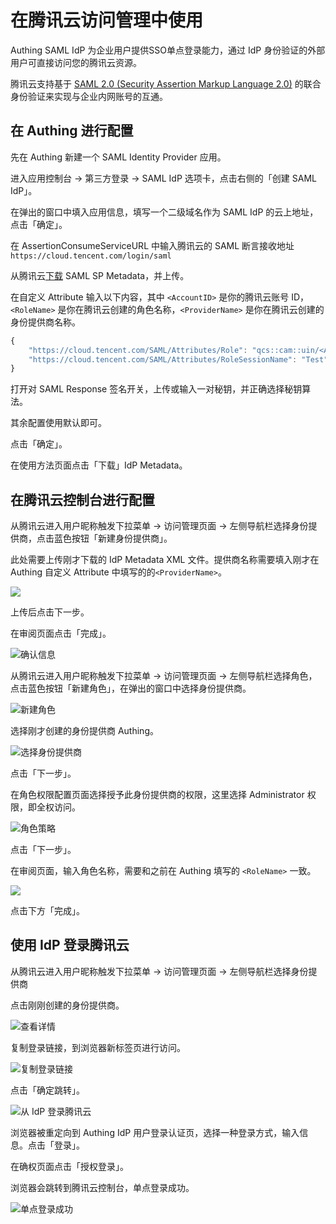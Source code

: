 # 在腾讯云访问管理中使用

Authing SAML IdP 为企业用户提供SSO单点登录能力，通过 IdP 身份验证的外部用户可直接访问您的腾讯云资源。

腾讯云支持基于 [SAML 2.0 \(Security Assertion Markup Language 2.0\)](https://wiki.oasis-open.org/security?spm=a2c4g.11186623.2.14.2d7838ddUNaoo9) 的联合身份验证来实现与企业内网账号的互通。

## 在 Authing 进行配置

先在 Authing 新建一个 SAML Identity Provider 应用。

进入应用控制台 -&gt; 第三方登录 -&gt; SAML IdP 选项卡，点击右侧的「创建 SAML IdP」。

在弹出的窗口中填入应用信息，填写一个二级域名作为 SAML IdP 的云上地址，点击「确定」。

在 AssertionConsumeServiceURL 中输入腾讯云的 SAML 断言接收地址`https://cloud.tencent.com/login/saml`

从腾讯云[下载](https://cloud.tencent.com/saml.xml) SAML SP Metadata，并上传。

在自定义 Attribute 输入以下内容，其中 `<AccountID>` 是你的腾讯云账号 ID，`<RoleName>` 是你在腾讯云创建的角色名称，`<ProviderName>` 是你在腾讯云创建的身份提供商名称。

```javascript
{
    "https://cloud.tencent.com/SAML/Attributes/Role": "qcs::cam::uin/<AccountID>:roleName/<RoleName>,qcs::cam::uin/<AccountID>:saml-provider/<ProviderName>",
    "https://cloud.tencent.com/SAML/Attributes/RoleSessionName": "Test"
}
```

打开对 SAML Response 签名开关，上传或输入一对秘钥，并正确选择秘钥算法。

其余配置使用默认即可。

点击「确定」。

在使用方法页面点击「下载」IdP Metadata。

## 在腾讯云控制台进行配置

从腾讯云进入用户昵称触发下拉菜单 -&gt; 访问管理页面 -&gt; 左侧导航栏选择身份提供商，点击蓝色按钮「新建身份提供商」。

此处需要上传刚才下载的 IdP Metadata XML 文件。提供商名称需要填入刚才在 Authing 自定义 Attribute 中填写的的`<ProviderName>`。

![](../../../.gitbook/assets/image%20%28267%29.png)

上传后点击下一步。

在审阅页面点击「完成」。

![&#x786E;&#x8BA4;&#x4FE1;&#x606F;](../../../.gitbook/assets/image%20%28115%29.png)

从腾讯云进入用户昵称触发下拉菜单 -&gt; 访问管理页面 -&gt; 左侧导航栏选择角色，点击蓝色按钮「新建角色」，在弹出的窗口中选择身份提供商。

![&#x65B0;&#x5EFA;&#x89D2;&#x8272;](../../../.gitbook/assets/image%20%2819%29.png)

选择刚才创建的身份提供商 Authing。

![&#x9009;&#x62E9;&#x8EAB;&#x4EFD;&#x63D0;&#x4F9B;&#x5546;](../../../.gitbook/assets/image%20%2852%29.png)

点击「下一步」。

在角色权限配置页面选择授予此身份提供商的权限，这里选择 Administrator 权限，即全权访问。

![&#x89D2;&#x8272;&#x7B56;&#x7565;](../../../.gitbook/assets/image%20%28211%29.png)

点击「下一步」。

在审阅页面，输入角色名称，需要和之前在 Authing 填写的 `<RoleName>` 一致。

![](../../../.gitbook/assets/image%20%28200%29.png)

点击下方「完成」。

## 使用 IdP 登录腾讯云

从腾讯云进入用户昵称触发下拉菜单 -&gt; 访问管理页面 -&gt; 左侧导航栏选择身份提供商

点击刚刚创建的身份提供商。

![&#x67E5;&#x770B;&#x8BE6;&#x60C5;](../../../.gitbook/assets/image%20%2847%29.png)

复制登录链接，到浏览器新标签页进行访问。

![&#x590D;&#x5236;&#x767B;&#x5F55;&#x94FE;&#x63A5;](../../../.gitbook/assets/image%20%2845%29.png)

点击「确定跳转」。

![&#x4ECE; IdP &#x767B;&#x5F55;&#x817E;&#x8BAF;&#x4E91;](../../../.gitbook/assets/image%20%28102%29.png)

浏览器被重定向到 Authing IdP 用户登录认证页，选择一种登录方式，输入信息。点击「登录」。

在确权页面点击「授权登录」。

浏览器会跳转到腾讯云控制台，单点登录成功。

![&#x5355;&#x70B9;&#x767B;&#x5F55;&#x6210;&#x529F;](../../../.gitbook/assets/image%20%28196%29.png)


